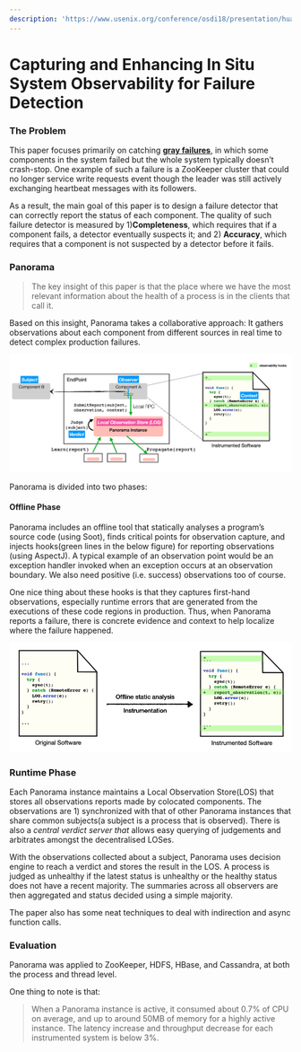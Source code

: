 ```yaml
---
description: 'https://www.usenix.org/conference/osdi18/presentation/huang'
---
```


# Capturing and Enhancing In Situ System Observability for Failure Detection

### The Problem 

This paper focuses primarily on catching [**gray failures**](https://xzhu0027.gitbook.io/blog/), in which some components in the system failed but the whole system typically doesn’t crash-stop. One example of such a failure is a ZooKeeper cluster that could no longer service write requests event though the leader was still actively exchanging heartbeat messages with its followers. 

As a result, the main goal of this paper is to design a failure detector that can correctly report the status of each component. The quality of such failure detector is measured by 1\)**Completeness**, which requires that if a component fails, a detector eventually suspects it; and 2\) **Accuracy**, which requires that a component is not suspected by a detector before it fails. 

### Panorama 

> The key insight of this paper is that the place where we have the most relevant information about the health of a process is in the clients that call it.

Based on this insight, Panorama takes a collaborative approach: It gathers observations about each component from different sources in real time to detect complex production failures. 

![](../../.gitbook/assets/screen-shot-2020-03-22-at-2.30.16-am.png)

Panorama is divided into two phases: 

#### Offline Phase

Panorama includes an offline tool that statically analyses a program’s source code \(using Soot\), finds critical points for observation capture, and injects hooks\(green lines in the below figure\) for reporting observations \(using AspectJ\). A typical example of an observation point would be an exception handler invoked when an exception occurs at an observation boundary. We also need positive \(i.e. success\) observations too of course.

One nice thing about these hooks is that they captures first-hand observations, especially runtime errors that are generated from the executions of these code regions in production. Thus, when Panorama reports a failure, there is concrete evidence and context to help localize where the failure happened.

![](../../.gitbook/assets/screen-shot-2020-03-22-at-2.11.20-am.png)

### Runtime Phase

Each Panorama instance maintains a Local Observation Store\(LOS\) that stores all observations reports made by colocated components. The observations are 1\) synchronized with that of other Panorama instances that share common subjects\(a subject is a process that is observed\). There is also a _central verdict server that_ allows easy querying of judgements and arbitrates amongst the decentralised LOSes.

With the observations collected about a subject, Panorama uses decision engine to reach a verdict and stores the result in the LOS. A process is judged as unhealthy if the latest status is unhealthy or the healthy status does not have a recent majority. The summaries across all observers are then aggregated and status decided using a simple majority.

The paper also has some neat techniques to deal with indirection and async function calls.

### Evaluation

Panorama was applied to ZooKeeper, HDFS, HBase, and Cassandra, at both the process and thread level. 

One thing to note is that:

> When a Panorama instance is active, it consumed about 0.7% of CPU on average, and up to around 50MB of memory for a highly active instance. The latency increase and throughput decrease for each instrumented system is below 3%.





